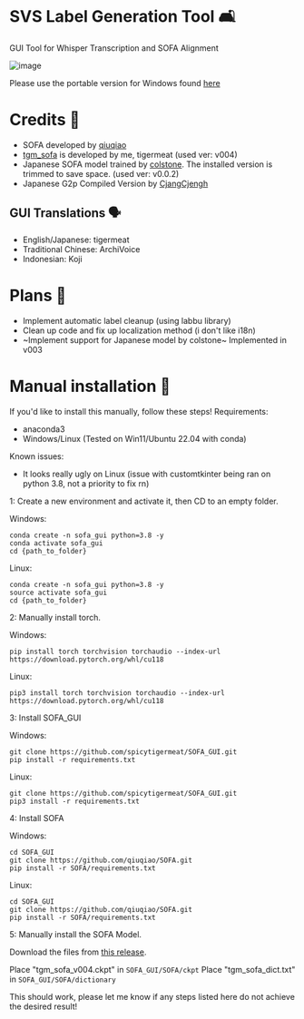 # SVS Label Generation Tool 🛋️
GUI Tool for Whisper Transcription and SOFA Alignment

![image](https://github.com/spicytigermeat/SOFA_GUI/assets/103609620/bd9dcbca-facf-469f-9a09-08fb444c1afb)

Please use the portable version for Windows found [here](https://github.com/spicytigermeat/SOFA_GUI/releases/tag/v003)

# Credits 📰

- SOFA developed by [qiuqiao](https://github.com/qiuqiao/SOFA)
- [tgm_sofa](https://github.com/spicytigermeat/SOFA-Models/releases/tag/v0.0.4) is developed by me, tigermeat (used ver: v004)
- Japanese SOFA model trained by [colstone](https://github.com/colstone/SOFA_Models/releases/tag/JPN-V0.0.2b). The installed version is trimmed to save space. (used ver: v0.0.2)
- Japanese G2p Compiled Version by [CjangCjengh](https://github.com/CjangCjengh/japanese_g2p)

## GUI Translations 🗣️
- English/Japanese: tigermeat
- Traditional Chinese: ArchiVoice
- Indonesian: Koji

# Plans 📝

- Implement automatic label cleanup (using labbu library)
- Clean up code and fix up localization method (i don't like i18n)
- ~Implement support for Japanese model by colstone~ Implemented in v003


# Manual installation 🧰

If you'd like to install this manually, follow these steps!
Requirements:
- anaconda3
- Windows/Linux (Tested on Win11/Ubuntu 22.04 with conda)

Known issues:
- It looks really ugly on Linux (issue with customtkinter being ran on python 3.8, not a priority to fix rn)

1: Create a new environment and activate it, then CD to an empty folder.

Windows:
```
conda create -n sofa_gui python=3.8 -y
conda activate sofa_gui
cd {path_to_folder}
```
Linux:
```
conda create -n sofa_gui python=3.8 -y
source activate sofa_gui
cd {path_to_folder}
```

2: Manually install torch.

Windows:
```
pip install torch torchvision torchaudio --index-url https://download.pytorch.org/whl/cu118
```
Linux:
```
pip3 install torch torchvision torchaudio --index-url https://download.pytorch.org/whl/cu118
```

3: Install SOFA_GUI

Windows:
```
git clone https://github.com/spicytigermeat/SOFA_GUI.git
pip install -r requirements.txt
```
Linux:
```
git clone https://github.com/spicytigermeat/SOFA_GUI.git
pip3 install -r requirements.txt
```

4: Install SOFA

Windows:
```
cd SOFA_GUI
git clone https://github.com/qiuqiao/SOFA.git
pip install -r SOFA/requirements.txt
```

Linux:
```
cd SOFA_GUI
git clone https://github.com/qiuqiao/SOFA.git
pip install -r SOFA/requirements.txt
```

5: Manually install the SOFA Model.

Download the files from [this release](https://github.com/spicytigermeat/SOFA-Models/releases/tag/v0.0.4).

Place "tgm_sofa_v004.ckpt" in `SOFA_GUI/SOFA/ckpt`
Place "tgm_sofa_dict.txt" in `SOFA_GUI/SOFA/dictionary`

This should work, please let me know if any steps listed here do not achieve the desired result!

